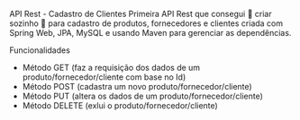 API Rest - Cadastro de Clientes
Primeira API Rest que consegui :tada: criar sozinho :tada: para cadastro de produtos, fornecedores e clientes criada com Spring Web, JPA, MySQL e usando Maven para gerenciar as dependências.

Funcionalidades
- Método GET (faz a requisição dos dados de um produto/fornecedor/cliente com base no Id)
- Método POST (cadastra um novo produto/fornecedor/cliente)
- Método PUT (altera os dados de um produto/fornecedor/cliente)
- Método DELETE (exlui o produto/fornecedor/cliente)
